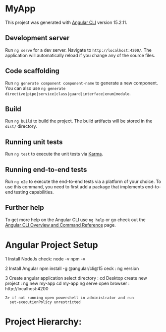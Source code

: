# MyApp

This project was generated with [Angular CLI](https://github.com/angular/angular-cli) version 15.2.11.

## Development server

Run `ng serve` for a dev server. Navigate to `http://localhost:4200/`. The application will automatically reload if you change any of the source files.

## Code scaffolding

Run `ng generate component component-name` to generate a new component. You can also use `ng generate directive|pipe|service|class|guard|interface|enum|module`.

## Build

Run `ng build` to build the project. The build artifacts will be stored in the `dist/` directory.

## Running unit tests

Run `ng test` to execute the unit tests via [Karma](https://karma-runner.github.io).

## Running end-to-end tests

Run `ng e2e` to execute the end-to-end tests via a platform of your choice. To use this command, you need to first add a package that implements end-to-end testing capabilities.

## Further help

To get more help on the Angular CLI use `ng help` or go check out the [Angular CLI Overview and Command Reference](https://angular.io/cli) page.




Angular Project Setup
=====================

1 Install NodeJs
  check: node -v
          npm -v

2 Install Angular
  npm install -g @angular/cli@15
  ceck : ng version

3 Create angular application
    select directory : cd Desktop
    create new project : ng new my-app
    cd my-app
    ng serve
    open browser : http://localhost:4200

    2> if not running open powershell in administrator and run
      set-executionPolicy unrestricted




Project Hierarchy:
=================


